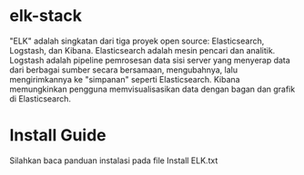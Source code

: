 # elk-stack
"ELK" adalah singkatan dari tiga proyek open source: Elasticsearch, Logstash, dan Kibana. Elasticsearch adalah mesin pencari dan analitik. Logstash adalah pipeline pemrosesan data sisi server yang menyerap data dari berbagai sumber secara bersamaan, mengubahnya, lalu mengirimkannya ke "simpanan" seperti Elasticsearch. Kibana memungkinkan pengguna memvisualisasikan data dengan bagan dan grafik di Elasticsearch.

# Install Guide
Silahkan baca panduan instalasi pada file Install ELK.txt



